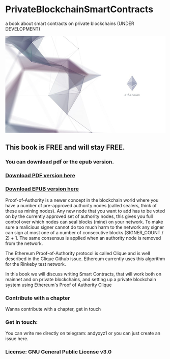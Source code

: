 # PrivateBlockchainSmartContracts
a book about smart contracts on private blockchains (UNDER DEVELOPMENT)

<img src="https://github.com/AndreiD/PrivateBlockchainSmartContracts/raw/master/ethereumwallpaper.jpg">

## This book is FREE and will stay FREE. 
### You can download pdf or the epub version.

### <a href="https://github.com/AndreiD/PrivateBlockchainSmartContracts/raw/master/My%20Ethereum%20Book.pdf">Download PDF version here</a>
### <a href="https://github.com/AndreiD/PrivateBlockchainSmartContracts/raw/master/My%20Ethereum%20Book.epub">Download EPUB version here</a>

Proof-of-Authority is a newer concept in the blockchain world where you have a number of pre-approved authority nodes (called sealers, think of these as mining nodes). 
Any new node that you want to add has to be voted on by the currently approved set of authority nodes, this gives you full control over which nodes can seal blocks (mine) on your network. 
To make sure a malicious signer cannot do too much harm to the network any signer can sign at most one of a number of consecutive blocks 
(SIGNER_COUNT / 2) + 1. The same consensus is applied when an authority node is removed from the network.

The Ethereum Proof-of-Authority protocol is called Clique and is well described in the Clique Github issue. Ethereum currently uses this algorithm for the Rinkeby test network.

In this book we will discuss writing Smart Contracts, that will work both on mainnet and on private blockchains, and setting up a private blockchain system using Ethereum's Proof of Authority Clique

### Contribute with a chapter

Wanna contribute with a chapter, get in touch

### Get in touch:

You can write me directly on telegram: andyxyz1
or you can just create an issue here.

### License: GNU General Public License v3.0
